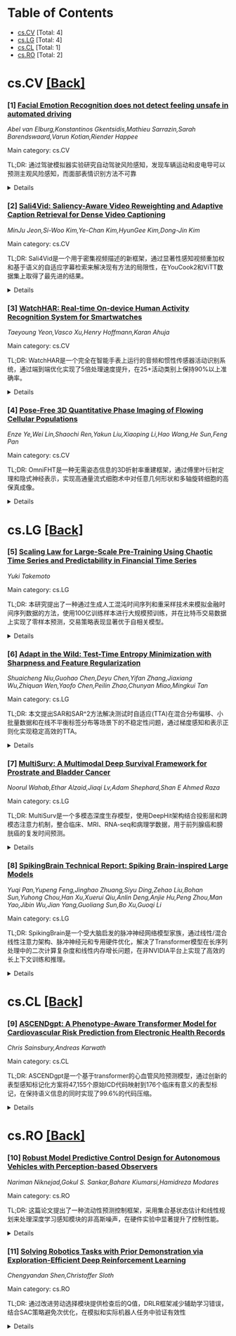 <div id=toc></div>

# Table of Contents

- [cs.CV](#cs.CV) [Total: 4]
- [cs.LG](#cs.LG) [Total: 4]
- [cs.CL](#cs.CL) [Total: 1]
- [cs.RO](#cs.RO) [Total: 2]


<div id='cs.CV'></div>

# cs.CV [[Back]](#toc)

### [1] [Facial Emotion Recognition does not detect feeling unsafe in automated driving](https://arxiv.org/abs/2509.04490)
*Abel van Elburg,Konstantinos Gkentsidis,Mathieu Sarrazin,Sarah Barendswaard,Varun Kotian,Riender Happee*

Main category: cs.CV

TL;DR: 通过驾驶模拟器实验研究自动驾驶风险感知，发现车辆运动和皮电导可以预测主观风险感知，而面部表情识别方法不可靠


<details>
  <summary>Details</summary>
Motivation: 研究自动驾驶车辆的风险感知对公众接受度的重要影响

Method: 使用32名参与者进行驾驶模拟器实验，收集主观舒适度评分、运动数据、面部表情、皮电导、心率和眼动跟踪数据

Result: 动态驾驶风格导致更强的不舒适感，行人跨路事件增加了风险感知；面部表情识别方法不可靠，神经网络模型能够准确预测主观风险感知

Conclusion: 车辆运动和皮电导数据可以对象地评估自动驾驶风险感知，为未来研究提供了方向

Abstract: Trust and perceived safety play a crucial role in the public acceptance of
automated vehicles. To understand perceived risk, an experiment was conducted
using a driving simulator under two automated driving styles and optionally
introducing a crossing pedestrian. Data was collected from 32 participants,
consisting of continuous subjective comfort ratings, motion, webcam footage for
facial expression, skin conductance, heart rate, and eye tracking. The
continuous subjective perceived risk ratings showed significant discomfort
associated with perceived risk during cornering and braking followed by relief
or even positive comfort on continuing the ride. The dynamic driving style
induced a stronger discomfort as compared to the calm driving style. The
crossing pedestrian did not affect discomfort with the calm driving style but
doubled the comfort decrement with the dynamic driving style. This illustrates
the importance of consequences of critical interactions in risk perception.
Facial expression was successfully analyzed for 24 participants but most
(15/24) did not show any detectable facial reaction to the critical event.
Among the 9 participants who did, 8 showed a Happy expression, and only 4
showed a Surprise expression. Fear was never dominant. This indicates that
facial expression recognition is not a reliable method for assessing perceived
risk in automated vehicles. To predict perceived risk a neural network model
was implemented using vehicle motion and skin conductance. The model correlated
well with reported perceived risk, demonstrating its potential for objective
perceived risk assessment in automated vehicles, reducing subjective bias and
highlighting areas for future research.

</details>


### [2] [Sali4Vid: Saliency-Aware Video Reweighting and Adaptive Caption Retrieval for Dense Video Captioning](https://arxiv.org/abs/2509.04602)
*MinJu Jeon,Si-Woo Kim,Ye-Chan Kim,HyunGee Kim,Dong-Jin Kim*

Main category: cs.CV

TL;DR: Sali4Vid是一个用于密集视频描述的新框架，通过显著性感知视频重加权和基于语义的自适应字幕检索来解决现有方法的局限性，在YouCook2和ViTT数据集上取得了最先进的结果。


<details>
  <summary>Details</summary>
Motivation: 现有的端到端密集视频描述方法存在两个主要问题：(1)只对文本应用时间戳监督，而将所有视频帧同等对待；(2)从固定大小的视频块中检索字幕，忽略了场景转换。

Method: 提出了Sali4Vid框架，包含两个核心组件：显著性感知视频重加权（将时间戳标注转换为基于sigmoid的帧重要性权重）和基于语义的自适应字幕检索（通过帧相似性分割视频以捕捉场景转换并改进字幕检索）。

Result: 在YouCook2和ViTT数据集上实现了最先进的性能，证明了联合改进视频加权和检索对密集视频描述的有效性。

Conclusion: Sali4Vid通过简单而有效的方法解决了现有密集视频描述方法的局限性，显著提升了性能，展示了显著性感知框架的价值。

Abstract: Dense video captioning aims to temporally localize events in video and
generate captions for each event. While recent works propose end-to-end models,
they suffer from two limitations: (1) applying timestamp supervision only to
text while treating all video frames equally, and (2) retrieving captions from
fixed-size video chunks, overlooking scene transitions. To address these, we
propose Sali4Vid, a simple yet effective saliency-aware framework. We introduce
Saliency-aware Video Reweighting, which converts timestamp annotations into
sigmoid-based frame importance weights, and Semantic-based Adaptive Caption
Retrieval, which segments videos by frame similarity to capture scene
transitions and improve caption retrieval. Sali4Vid achieves state-of-the-art
results on YouCook2 and ViTT, demonstrating the benefit of jointly improving
video weighting and retrieval for dense video captioning

</details>


### [3] [WatchHAR: Real-time On-device Human Activity Recognition System for Smartwatches](https://arxiv.org/abs/2509.04736)
*Taeyoung Yeon,Vasco Xu,Henry Hoffmann,Karan Ahuja*

Main category: cs.CV

TL;DR: WatchHAR是一个完全在智能手表上运行的音频和惯性传感器活动识别系统，通过端到端优化实现了5倍处理速度提升，在25+活动类别上保持90%以上准确率。


<details>
  <summary>Details</summary>
Motivation: 解决智能手表在无约束环境中完全本地化运行的人体活动识别系统难题，处理隐私和延迟问题。

Method: 引入新颖架构，将传感器数据预处理和推理统一为端到端可训练模块，优化流水线每个组件。

Result: 处理时间：活动事件检测9.3毫秒，多模态活动分类11.8毫秒，性能优于最先进模型。

Conclusion: 该研究推动了设备端活动识别技术，实现了智能手表作为独立、隐私保护和最小侵入性连续活动跟踪设备的潜力。

Abstract: Despite advances in practical and multimodal fine-grained Human Activity
Recognition (HAR), a system that runs entirely on smartwatches in unconstrained
environments remains elusive. We present WatchHAR, an audio and inertial-based
HAR system that operates fully on smartwatches, addressing privacy and latency
issues associated with external data processing. By optimizing each component
of the pipeline, WatchHAR achieves compounding performance gains. We introduce
a novel architecture that unifies sensor data preprocessing and inference into
an end-to-end trainable module, achieving 5x faster processing while
maintaining over 90% accuracy across more than 25 activity classes. WatchHAR
outperforms state-of-the-art models for event detection and activity
classification while running directly on the smartwatch, achieving 9.3 ms
processing time for activity event detection and 11.8 ms for multimodal
activity classification. This research advances on-device activity recognition,
realizing smartwatches' potential as standalone, privacy-aware, and
minimally-invasive continuous activity tracking devices.

</details>


### [4] [Pose-Free 3D Quantitative Phase Imaging of Flowing Cellular Populations](https://arxiv.org/abs/2509.04848)
*Enze Ye,Wei Lin,Shaochi Ren,Yakun Liu,Xiaoping Li,Hao Wang,He Sun,Feng Pan*

Main category: cs.CV

TL;DR: OmniFHT是一种无需姿态信息的3D折射率重建框架，通过傅里叶衍射定理和隐式神经表示，实现高通量流式细胞术中对任意几何形状和多轴旋转细胞的高保真成像。


<details>
  <summary>Details</summary>
Motivation: 现有3D定量相位成像方法假设细胞进行均匀单轴旋转且需要已知每帧姿态，这限制了方法对近球形细胞的适用性，无法准确成像具有复杂旋转的不规则形状细胞，导致只能分析细胞群体的子集。

Method: 采用傅里叶衍射定理和隐式神经表示(INRs)，通过联合优化每个细胞的未知旋转轨迹和体积结构，在弱散射假设下支持任意细胞几何形状和多轴旋转。连续表示允许从稀疏采样投影和有限角度覆盖进行准确重建。

Result: OmniFHT能够使用少至10个视图或仅120度角度范围产生高保真结果，首次实现了对整个流动细胞群体的原位高通量断层成像。

Conclusion: 该方法为流式细胞术平台提供了可扩展且无偏见的无标记形态计量分析解决方案，突破了现有技术的限制。

Abstract: High-throughput 3D quantitative phase imaging (QPI) in flow cytometry enables
label-free, volumetric characterization of individual cells by reconstructing
their refractive index (RI) distributions from multiple viewing angles during
flow through microfluidic channels. However, current imaging methods assume
that cells undergo uniform, single-axis rotation, which require their poses to
be known at each frame. This assumption restricts applicability to
near-spherical cells and prevents accurate imaging of irregularly shaped cells
with complex rotations. As a result, only a subset of the cellular population
can be analyzed, limiting the ability of flow-based assays to perform robust
statistical analysis. We introduce OmniFHT, a pose-free 3D RI reconstruction
framework that leverages the Fourier diffraction theorem and implicit neural
representations (INRs) for high-throughput flow cytometry tomographic imaging.
By jointly optimizing each cell's unknown rotational trajectory and volumetric
structure under weak scattering assumptions, OmniFHT supports arbitrary cell
geometries and multi-axis rotations. Its continuous representation also allows
accurate reconstruction from sparsely sampled projections and restricted
angular coverage, producing high-fidelity results with as few as 10 views or
only 120 degrees of angular range. OmniFHT enables, for the first time, in
situ, high-throughput tomographic imaging of entire flowing cell populations,
providing a scalable and unbiased solution for label-free morphometric analysis
in flow cytometry platforms.

</details>


<div id='cs.LG'></div>

# cs.LG [[Back]](#toc)

### [5] [Scaling Law for Large-Scale Pre-Training Using Chaotic Time Series and Predictability in Financial Time Series](https://arxiv.org/abs/2509.04921)
*Yuki Takemoto*

Main category: cs.LG

TL;DR: 本研究提出了一种通过生成人工混沌时间序列和重采样技术来模拟金融时间序列数据的方法，使用100亿训练样本进行大规模预训练，并在比特币交易数据上实现了零样本预测，交易策略表现显著优于自相关模型。


<details>
  <summary>Details</summary>
Motivation: 金融时间序列预测具有挑战性，现有时间序列基础模型需要适应各种预测任务，同时认识到现实世界时间序列具有混沌特性，需要开发新方法来建模金融时间序列。

Method: 生成人工混沌时间序列，应用重采样技术模拟金融时间序列数据作为训练样本，增加重采样间隔扩展预测范围，使用100亿训练样本进行大规模预训练，在真实比特币交易数据上进行零样本预测。

Result: 基于预测结果的简单交易策略在盈利能力评估中表现出显著优于自相关模型的性能，在大规模预训练过程中观察到类似缩放定律的现象。

Conclusion: 如果这种缩放定律在各种混沌模型中都具有鲁棒性，表明通过投入大量计算资源可以预测近未来事件，未来研究应关注更大规模训练和验证该缩放定律在不同混沌模型中的适用性。

Abstract: Time series forecasting plays a critical role in decision-making processes
across diverse fields including meteorology, traffic, electricity, economics,
finance, and so on. Especially, predicting returns on financial instruments is
a challenging problem. Some researchers have proposed time series foundation
models applicable to various forecasting tasks. Simultaneously, based on the
recognition that real-world time series exhibit chaotic properties, methods
have been developed to artificially generate synthetic chaotic time series,
construct diverse datasets and train models. In this study, we propose a
methodology for modeling financial time series by generating artificial chaotic
time series and applying resampling techniques to simulate financial time
series data, which we then use as training samples. Increasing the resampling
interval to extend predictive horizons, we conducted large-scale pre-training
using 10 billion training samples for each case. We subsequently created test
datasets for multiple timeframes using actual Bitcoin trade data and performed
zero-shot prediction without re-training the pre-trained model. The results of
evaluating the profitability of a simple trading strategy based on these
predictions demonstrated significant performance improvements over
autocorrelation models. During the large-scale pre-training process, we
observed a scaling law-like phenomenon that we can achieve predictive
performance at a certain level with extended predictive horizons for chaotic
time series by increasing the number of training samples exponentially. If this
scaling law proves robust and holds true across various chaotic models, it
suggests the potential to predict near-future events by investing substantial
computational resources. Future research should focus on further large-scale
training and verifying the applicability of this scaling law to diverse chaotic
models.

</details>


### [6] [Adapt in the Wild: Test-Time Entropy Minimization with Sharpness and Feature Regularization](https://arxiv.org/abs/2509.04977)
*Shuaicheng Niu,Guohao Chen,Deyu Chen,Yifan Zhang,Jiaxiang Wu,Zhiquan Wen,Yaofo Chen,Peilin Zhao,Chunyan Miao,Mingkui Tan*

Main category: cs.LG

TL;DR: 本文提出SAR和SAR^2方法解决测试时自适应(TTA)在混合分布偏移、小批量数据和在线不平衡标签分布等场景下的不稳定性问题，通过梯度感知和表示正则化实现稳定高效的TTA。


<details>
  <summary>Details</summary>
Motivation: 现有TTA方法在真实部署中面临三个关键挑战：混合分布偏移、小批量数据和在线不平衡标签分布，导致模型性能下降甚至崩溃。研究发现批归一化层是阻碍TTA稳定性的关键因素，而使用组归一化或层归一化后仍存在模型崩溃问题。

Method: 提出SAR方法：1) 通过梯度感知移除噪声样本；2) 使用平坦最小化使模型对剩余噪声样本鲁棒。进一步提出SAR^2方法：1) 冗余正则器降低特征维度间相关性；2) 不公平正则器最大化原型质心的预测熵，惩罚偏向特定类的表示。

Result: 实验结果表明，所提方法在多种野生测试场景下比现有方法表现更稳定，且计算效率高。

Conclusion: SAR和SAR^2方法有效解决了TTA在挑战性测试环境中的稳定性问题，通过梯度筛选和平坦优化防止模型崩溃，通过表示正则化保持特征多样性和公平性，为TTA的实际部署提供了可靠解决方案。

Abstract: Test-time adaptation (TTA) may fail to improve or even harm the model
performance when test data have: 1) mixed distribution shifts, 2) small batch
sizes, 3) online imbalanced label distribution shifts. This is often a key
obstacle preventing existing TTA methods from being deployed in the real world.
In this paper, we investigate the unstable reasons and find that the batch norm
layer is a crucial factor hindering TTA stability. Conversely, TTA can perform
more stably with batch-agnostic norm layers, i.e., group or layer norm.
However, we observe that TTA with group and layer norms does not always succeed
and still suffers many failure cases, i.e., the model collapses into trivial
solutions by assigning the same class label for all samples. By digging into
this, we find that, during the collapse process: 1) the model gradients often
undergo an initial explosion followed by rapid degradation, suggesting that
certain noisy test samples with large gradients may disrupt adaptation; and 2)
the model representations tend to exhibit high correlations and classification
bias. To address this, we first propose a sharpness-aware and reliable entropy
minimization method, called SAR, for stabilizing TTA from two aspects: 1)
remove partial noisy samples with large gradients, 2) encourage model weights
to go to a flat minimum so that the model is robust to the remaining noisy
samples. Based on SAR, we further introduce SAR^2 to prevent representation
collapse with two regularizers: 1) a redundancy regularizer to reduce
inter-dimensional correlations among centroid-invariant features; and 2) an
inequity regularizer to maximize the prediction entropy of a prototype
centroid, thereby penalizing biased representations toward any specific class.
Promising results demonstrate that our methods perform more stably over prior
methods and are computationally efficient under the above wild test scenarios.

</details>


### [7] [MultiSurv: A Multimodal Deep Survival Framework for Prostrate and Bladder Cancer](https://arxiv.org/abs/2509.05037)
*Noorul Wahab,Ethar Alzaid,Jiaqi Lv,Adam Shephard,Shan E Ahmed Raza*

Main category: cs.LG

TL;DR: MultiSurv是一个多模态深度生存模型，使用DeepHit架构结合投影层和跨模态注意力机制，整合临床、MRI、RNA-seq和病理学数据，用于前列腺癌和膀胱癌的复发时间预测。


<details>
  <summary>Details</summary>
Motivation: 准确预测癌症患者的时间-事件结果对治疗规划和患者管理至关重要，需要整合多模态异质数据来捕捉互补的预后信号。

Method: 采用DeepHit生存模型，加入投影层和跨模态交叉注意力机制，整合临床数据、MRI影像、RNA-seq和全切片病理特征等多模态数据。

Result: 在前列腺癌生化复发预测任务中，5折交叉验证C-index达到0.843，开发集达到0.818；在膀胱癌复发预测任务中，5折交叉验证C-index为0.662，开发集为0.457。

Conclusion: 多模态整合与深度生存学习相结合为前列腺癌和膀胱癌的个性化风险分层提供了有前景的途径，该框架可广泛应用于涉及异质生物医学数据的生存预测任务。

Abstract: Accurate prediction of time-to-event outcomes is a central challenge in
oncology, with significant implications for treatment planning and patient
management. In this work, we present MultiSurv, a multimodal deep survival
model utilising DeepHit with a projection layer and inter-modality
cross-attention, which integrates heterogeneous patient data, including
clinical, MRI, RNA-seq and whole-slide pathology features. The model is
designed to capture complementary prognostic signals across modalities and
estimate individualised time-to-biochemical recurrence in prostate cancer and
time-to-cancer recurrence in bladder cancer. Our approach was evaluated in the
context of the CHIMERA Grand Challenge, across two of the three provided tasks.
For Task 1 (prostate cancer bio-chemical recurrence prediction), the proposed
framework achieved a concordance index (C-index) of 0.843 on 5-folds
cross-validation and 0.818 on CHIMERA development set, demonstrating robust
discriminatory ability. For Task 3 (bladder cancer recurrence prediction), the
model obtained a C-index of 0.662 on 5-folds cross-validation and 0.457 on
development set, highlighting its adaptability and potential for clinical
translation. These results suggest that leveraging multimodal integration with
deep survival learning provides a promising pathway toward personalised risk
stratification in prostate and bladder cancer. Beyond the challenge setting,
our framework is broadly applicable to survival prediction tasks involving
heterogeneous biomedical data.

</details>


### [8] [SpikingBrain Technical Report: Spiking Brain-inspired Large Models](https://arxiv.org/abs/2509.05276)
*Yuqi Pan,Yupeng Feng,Jinghao Zhuang,Siyu Ding,Zehao Liu,Bohan Sun,Yuhong Chou,Han Xu,Xuerui Qiu,Anlin Deng,Anjie Hu,Peng Zhou,Man Yao,Jibin Wu,Jian Yang,Guoliang Sun,Bo Xu,Guoqi Li*

Main category: cs.LG

TL;DR: SpikingBrain是一个受大脑启发的脉冲神经网络模型家族，通过线性/混合线性注意力架构、脉冲神经元和专用硬件优化，解决了Transformer模型在长序列处理中的二次计算复杂度和线性内存增长问题，在非NVIDIA平台上实现了高效的长上下文训练和推理。


<details>
  <summary>Details</summary>
Motivation: 主流Transformer大语言模型面临训练计算随序列长度二次增长、推理内存线性增长的效率瓶颈，且在非NVIDIA平台上构建大模型存在稳定性和效率挑战。

Method: 采用线性/混合线性注意力架构和自适应脉冲神经元；开发高效的基于转换的训练流水线和专用脉冲编码框架；针对MetaX硬件定制训练框架、算子库和并行策略。

Result: 开发了7B线性LLM和76B混合线性MoE LLM，仅用约150B token进行持续预训练即达到开源Transformer基线性能，4M token序列的首token时间加速100倍以上，训练稳定，模型FLOPs利用率达23.4%，脉冲稀疏度达69.15%。

Conclusion: 这项工作展示了大脑启发机制在推动下一代高效可扩展大模型设计方面的潜力，证明了在非NVIDIA平台上开发大规模LLM的可行性。

Abstract: Mainstream Transformer-based large language models face major efficiency
bottlenecks: training computation scales quadratically with sequence length,
and inference memory grows linearly, limiting long-context processing. Building
large models on non-NVIDIA platforms also poses challenges for stable and
efficient training. To address this, we introduce SpikingBrain, a family of
brain-inspired models designed for efficient long-context training and
inference. SpikingBrain leverages the MetaX GPU cluster and focuses on three
aspects: (1) Model Architecture: linear and hybrid-linear attention
architectures with adaptive spiking neurons; (2) Algorithmic Optimizations: an
efficient, conversion-based training pipeline and a dedicated spike coding
framework; (3) System Engineering: customized training frameworks, operator
libraries, and parallelism strategies tailored to MetaX hardware.
  Using these techniques, we develop two models: SpikingBrain-7B, a linear LLM,
and SpikingBrain-76B, a hybrid-linear MoE LLM. These models demonstrate the
feasibility of large-scale LLM development on non-NVIDIA platforms.
SpikingBrain achieves performance comparable to open-source Transformer
baselines while using only about 150B tokens for continual pre-training. Our
models significantly improve long-sequence training efficiency and deliver
inference with (partially) constant memory and event-driven spiking behavior.
For example, SpikingBrain-7B attains over 100x speedup in Time to First Token
for 4M-token sequences. Training remains stable for weeks on hundreds of MetaX
C550 GPUs, with the 7B model reaching a Model FLOPs Utilization of 23.4
percent. The proposed spiking scheme achieves 69.15 percent sparsity, enabling
low-power operation. Overall, this work demonstrates the potential of
brain-inspired mechanisms to drive the next generation of efficient and
scalable large model design.

</details>


<div id='cs.CL'></div>

# cs.CL [[Back]](#toc)

### [9] [ASCENDgpt: A Phenotype-Aware Transformer Model for Cardiovascular Risk Prediction from Electronic Health Records](https://arxiv.org/abs/2509.04485)
*Chris Sainsbury,Andreas Karwath*

Main category: cs.CL

TL;DR: ASCENDgpt是一个基于transformer的心血管风险预测模型，通过创新的表型感知标记化方案将47,155个原始ICD代码映射到176个临床有意义的表型标记，在保持语义信息的同时实现了99.6%的代码压缩。


<details>
  <summary>Details</summary>
Motivation: 解决电子健康记录(EHR)中ICD代码数量庞大且语义复杂的问题，开发一个既能保持临床可解释性又能提高计算效率的心血管风险预测模型。

Method: 采用表型感知标记化方案压缩ICD代码，使用掩码语言建模目标对19,402名个体的序列进行预训练，然后针对五种心血管结局进行时间到事件预测的微调。

Result: 在测试集上取得了优异的区分性能，平均C-index为0.816（心肌梗死:0.792，卒中:0.824，MACE:0.800，心血管死亡:0.842，全因死亡率:0.824）。

Conclusion: 基于表型的方法能够在保持计算效率的同时实现临床可解释的预测，证明了领域特定标记化和预训练在EHR风险预测任务中的有效性。

Abstract: We present ASCENDgpt, a transformer-based model specifically designed for
cardiovascular risk prediction from longitudinal electronic health records
(EHRs). Our approach introduces a novel phenotype-aware tokenization scheme
that maps 47,155 raw ICD codes to 176 clinically meaningful phenotype tokens,
achieving 99.6\% consolidation of diagnosis codes while preserving semantic
information. This phenotype mapping contributes to a total vocabulary of 10,442
tokens - a 77.9\% reduction when compared with using raw ICD codes directly. We
pretrain ASCENDgpt on sequences derived from 19402 unique individuals using a
masked language modeling objective, then fine-tune for time-to-event prediction
of five cardiovascular outcomes: myocardial infarction (MI), stroke, major
adverse cardiovascular events (MACE), cardiovascular death, and all-cause
mortality. Our model achieves excellent discrimination on the held-out test set
with an average C-index of 0.816, demonstrating strong performance across all
outcomes (MI: 0.792, stroke: 0.824, MACE: 0.800, cardiovascular death: 0.842,
all-cause mortality: 0.824). The phenotype-based approach enables clinically
interpretable predictions while maintaining computational efficiency. Our work
demonstrates the effectiveness of domain-specific tokenization and pretraining
for EHR-based risk prediction tasks.

</details>


<div id='cs.RO'></div>

# cs.RO [[Back]](#toc)

### [10] [Robust Model Predictive Control Design for Autonomous Vehicles with Perception-based Observers](https://arxiv.org/abs/2509.05201)
*Nariman Niknejad,Gokul S. Sankar,Bahare Kiumarsi,Hamidreza Modares*

Main category: cs.RO

TL;DR: 这篇论文提出了一种流动性预测控制框架，采用集合基状态估计和线性规划来处理深度学习感知模块的非高斯噪声，在硬件实验中显著提升了控制性能。


<details>
  <summary>Details</summary>
Motivation: 因深度学习感知模块的噪声通常具有偏差、重尾等非高斯特征，传统高斯噪声假设导致不准确的不确定性量化，影响控制系统的安全性和稳定性。

Method: 使用约束集合光线来弄捕偏差、重尾不确定性，将流动性MPC重构为线性规划问题，采用Minkowski-Lyapunov成本函数和松弛变量来提高计算效率。通过集合光线的椭球近似求解最大稳定终端集和反馈增益。

Result: 在全向运动移动机器人进行了模拟和硬件实验，结果显示该感知敏感性MPC在重尾噪声条件下能够提供稳定准确的控制性能，在状态估计错误边界和整体控制性能方面显著超过传统高斯噪声设计。

Conclusion: 该框架通过显式考虑深度学习感知模块的非高斯噪声特征，提供了一种有效的解决方案，能够在保证闭环稳定性的同时提高控制系统的强镀性和可靠性。

Abstract: This paper presents a robust model predictive control (MPC) framework that
explicitly addresses the non-Gaussian noise inherent in deep learning-based
perception modules used for state estimation. Recognizing that accurate
uncertainty quantification of the perception module is essential for safe
feedback control, our approach departs from the conventional assumption of
zero-mean noise quantification of the perception error. Instead, it employs
set-based state estimation with constrained zonotopes to capture biased,
heavy-tailed uncertainties while maintaining bounded estimation errors. To
improve computational efficiency, the robust MPC is reformulated as a linear
program (LP), using a Minkowski-Lyapunov-based cost function with an added
slack variable to prevent degenerate solutions. Closed-loop stability is
ensured through Minkowski-Lyapunov inequalities and contractive zonotopic
invariant sets. The largest stabilizing terminal set and its corresponding
feedback gain are then derived via an ellipsoidal approximation of the
zonotopes. The proposed framework is validated through both simulations and
hardware experiments on an omnidirectional mobile robot along with a camera and
a convolutional neural network-based perception module implemented within a
ROS2 framework. The results demonstrate that the perception-aware MPC provides
stable and accurate control performance under heavy-tailed noise conditions,
significantly outperforming traditional Gaussian-noise-based designs in terms
of both state estimation error bounding and overall control performance.

</details>


### [11] [Solving Robotics Tasks with Prior Demonstration via Exploration-Efficient Deep Reinforcement Learning](https://arxiv.org/abs/2509.04069)
*Chengyandan Shen,Christoffer Sloth*

Main category: cs.RO

TL;DR: 通过改进劳动选择模块提供检查后的Q值，DRLR框架减少辅助学习错误，结合SAC策略避免次优化，在模拟和实际机器人任务中验证有效性


<details>
  <summary>Details</summary>
Motivation: 解决传统深度强化学习在机器人任务中面临的辅助学习错误导致探索效率低下和可能氐合到次优化策略的问题

Method: 基于IBRL算法，改进劳动选择模块提供检查后的Q值，使用SAC代替TD3作为RL策略，在桶装载和打开抽屉等机器人任务中验证

Result: 在不同状态-劳动维度和示范质量的任务中都表现出稳健性，成功在真实轮式装载机上部署，验证了框架的有效性

Conclusion: DRLR框架通过维护检查后的Q值和使用SAC策略，有效减少辅助学习错误和避免次优化，在各种机器人任务中都表现出良好的性能和可部署性

Abstract: This paper proposes an exploration-efficient Deep Reinforcement Learning with
Reference policy (DRLR) framework for learning robotics tasks that incorporates
demonstrations. The DRLR framework is developed based on an algorithm called
Imitation Bootstrapped Reinforcement Learning (IBRL). We propose to improve
IBRL by modifying the action selection module. The proposed action selection
module provides a calibrated Q-value, which mitigates the bootstrapping error
that otherwise leads to inefficient exploration. Furthermore, to prevent the RL
policy from converging to a sub-optimal policy, SAC is used as the RL policy
instead of TD3. The effectiveness of our method in mitigating bootstrapping
error and preventing overfitting is empirically validated by learning two
robotics tasks: bucket loading and open drawer, which require extensive
interactions with the environment. Simulation results also demonstrate the
robustness of the DRLR framework across tasks with both low and high
state-action dimensions, and varying demonstration qualities. To evaluate the
developed framework on a real-world industrial robotics task, the bucket
loading task is deployed on a real wheel loader. The sim2real results validate
the successful deployment of the DRLR framework.

</details>

